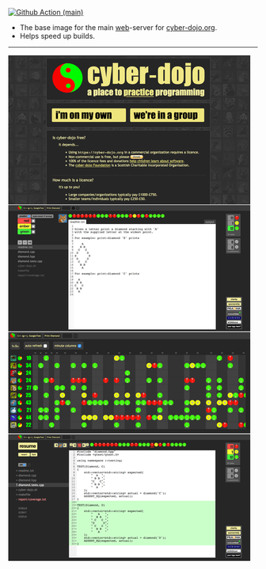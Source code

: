 [![Github Action (main)](https://github.com/cyber-dojo/web-base/actions/workflows/main.yml/badge.svg)](https://github.com/cyber-dojo/web-base/actions)

- The base image for the main [web](https://github.com/cyber-dojo/web)-server
for [cyber-dojo.org](http://cyber-dojo.org).
- Helps speed up builds.

- - - -
![cyber-dojo.org home page](https://github.com/cyber-dojo/cyber-dojo/blob/master/shared/home_page_snapshot.png)
